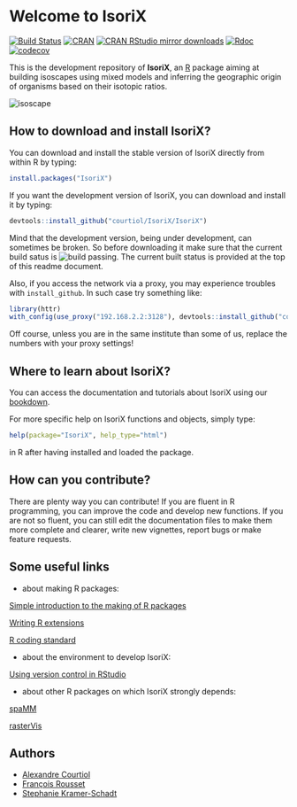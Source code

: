 # Welcome to IsoriX
[![Build Status](https://travis-ci.org/courtiol/IsoriX.svg?branch=master)](https://travis-ci.org/courtiol/IsoriX)
[![CRAN](http://www.r-pkg.org/badges/version/IsoriX)](https://cran.r-project.org/web/packages/IsoriX)
[![CRAN RStudio mirror downloads](http://cranlogs.r-pkg.org/badges/grand-total/IsoriX?color=brightgreen)](http://www.r-pkg.org/pkg/IsoriX)
[![Rdoc](http://www.rdocumentation.org/badges/version/IsoriX)](http://www.rdocumentation.org/packages/IsoriX)
[![codecov](https://codecov.io/gh/courtiol/IsoriX/branch/master/graph/badge.svg)](https://codecov.io/gh/courtiol/IsoriX)



This is the development repository of __IsoriX__, an [R](https://www.r-project.org/) package aiming at building isoscapes using mixed models and inferring the geographic origin of organisms based on their isotopic ratios.

![isoscape](image/isoscape.png)

## How to download and install IsoriX?
You can download and install the stable version of IsoriX directly from within R by typing:

```R
install.packages("IsoriX")
```

If you want the development version of IsoriX, you can download and install it by typing:

```R
devtools::install_github("courtiol/IsoriX/IsoriX")
```

Mind that the development version, being under development, can sometimes be broken. So before downloading it make sure that the current build satus is ![build passing](image/build_passing.png). The current built status is provided at the top of this readme document.

Also, if you access the network via a proxy, you may experience troubles with ```install_github```. In such case try something like:

```R
library(httr)
with_config(use_proxy("192.168.2.2:3128"), devtools::install_github("courtiol/IsoriX/IsoriX"))
```

Off course, unless you are in the same institute than some of us, replace the numbers with your proxy settings!


## Where to learn about IsoriX?

You can access the documentation and tutorials about IsoriX using our [bookdown](https://bookdown.org/content/782/).

For more specific help on IsoriX functions and objects, simply type:

```R
help(package="IsoriX", help_type="html")
```
in R after having installed and loaded the package.


## How can you contribute?
There are plenty way you can contribute! If you are fluent in R programming, you can improve the code and develop new functions. If you are not so fluent, you can still edit the documentation files to make them more complete and clearer, write new vignettes, report bugs or make feature requests.

## Some useful links

* about making R packages:

[Simple introduction to the making of R packages](http://r-pkgs.had.co.nz/)

[Writing R extensions](https://cran.r-project.org/doc/manuals/r-release/R-exts.html)

[R coding standard](https://google.github.io/styleguide/Rguide.xml)

* about the environment to develop IsoriX:

[Using version control in RStudio](https://support.rstudio.com/hc/en-us/articles/200532077-Version-Control-with-Git-and-SVN)

* about other R packages on which IsoriX strongly depends:

[spaMM](http://kimura.univ-montp2.fr/~rousset/spaMM.htm)

[rasterVis](https://oscarperpinan.github.io/rastervis/)

## Authors
* [Alexandre Courtiol](https://sites.google.com/site/alexandrecourtiol/home)
* [François Rousset](http://www.isem.univ-montp2.fr/recherche/teams/evolutionary-genetics/staff/roussetfrancois/?lang=en)
* [Stephanie Kramer-Schadt](https://www.researchgate.net/profile/Stephanie_Kramer-Schadt)
